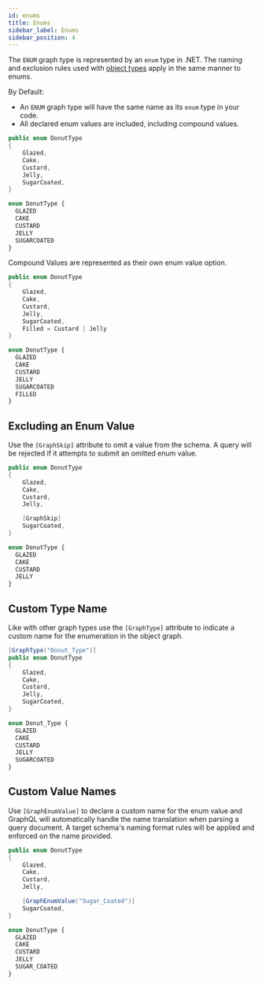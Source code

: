 ```yaml
---
id: enums
title: Enums
sidebar_label: Enums
sidebar_position: 4
---
```


The `ENUM` graph type is represented by an `enum` type in .NET. The naming and exclusion rules used with [object types](./objects) apply in the same manner to enums.

By Default:

-   An `ENUM` graph type will have the same name as its `enum` type in your code.
-   All declared enum values are included, including compound values.

```csharp title="DonutType.cs"
public enum DonutType
{
    Glazed,
    Cake,
    Custard,
    Jelly,
    SugarCoated,
}
```

```graphql  title="DonutType Type Definition"
enum DonutType {
  GLAZED
  CAKE
  CUSTARD
  JELLY
  SUGARCOATED
}
```

Compound Values are represented as their own enum value option.


```csharp title="DonutType.cs"
public enum DonutType
{
    Glazed,
    Cake,
    Custard,
    Jelly,
    SugarCoated,
    Filled = Custard | Jelly
}
```

```graphql  title="DonutType Type Definition"
enum DonutType {
  GLAZED
  CAKE
  CUSTARD
  JELLY
  SUGARCOATED
  FILLED
}
```

## Excluding an Enum Value

Use the `[GraphSkip]` attribute to omit a value from the schema. A query will be rejected if it attempts to submit an omitted enum value.


```csharp title="DonutType.cs"
public enum DonutType
{
    Glazed,
    Cake,
    Custard,
    Jelly,

    [GraphSkip]
    SugarCoated,
}
```

```graphql  title="DonutType Type Definition"
enum DonutType {
  GLAZED
  CAKE
  CUSTARD
  JELLY
}
```

## Custom Type Name

Like with other graph types use the `[GraphType]` attribute to indicate a custom name for the enumeration in the object graph.


```csharp title="DonutType.cs"
[GraphType("Donut_Type")]
public enum DonutType
{
    Glazed,
    Cake,
    Custard,
    Jelly,
    SugarCoated,
}
```

```graphql  title="DonutType Type Definition"
enum Donut_Type {
  GLAZED
  CAKE
  CUSTARD
  JELLY
  SUGARCOATED
}
```

## Custom Value Names

Use `[GraphEnumValue]` to declare a custom name for the enum value and GraphQL will automatically handle the name translation when parsing a query document. A target schema's naming format rules will be applied and enforced on the name provided.

```csharp title="DonutType.cs"
public enum DonutType
{
    Glazed,
    Cake,
    Custard,
    Jelly,

    [GraphEnumValue("Sugar_Coated")]
    SugarCoated,
}
```


```graphql  title="DonutType Type Definition"
enum DonutType {
  GLAZED
  CAKE
  CUSTARD
  JELLY
  SUGAR_COATED
}
```
